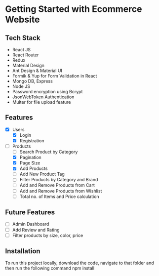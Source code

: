 # Getting Started with Ecommerce Website

## Tech Stack
* React JS
* React Router
* Redux
* Material Design
* Ant Design & Material UI
* Formik & Yup for Form Validation in React
* Mongo DB, Express
* Node JS
* Password encryption using Bcrypt
* JsonWebToken Authentication
* Multer for file upload feature

## Features
- [x] Users
  - [x] Login
  - [x] Registration
- [ ] Products
  - [ ] Search Product by Category
  - [x] Pagination
  - [x] Page Size
  - [x] Add Products
  - [ ] Add New Product Tag
  - [ ] Filter Products by Category and Brand
  - [ ] Add and Remove Products from Cart
  - [ ] Add and Remove Products from Wishlist
  - [ ] Total no. of Items and Price calculation
  
## Future Features
- [ ] Admin Dashboard
- [ ] Add Review and Rating
- [ ] Filter products by size, color, price

## Installation
To run this project locally, download the code, navigate to that folder and then run the following command
npm install


